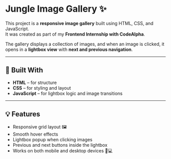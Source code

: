 # Jungle Image Gallery ✨

This project is a **responsive image gallery** built using HTML, CSS, and JavaScript.  
It was created as part of my **Frontend Internship with CodeAlpha**.

The gallery displays a collection of images, and when an image is clicked, it opens in a **lightbox view** with **next and previous navigation**.

---

## 🔧 Built With

- **HTML** – for structure  
- **CSS** – for styling and layout  
- **JavaScript** – for lightbox logic and image transitions  

---

## 💡 Features

- Responsive grid layout 🖼️  
- Smooth hover effects  
- Lightbox popup when clicking images  
- Previous and next buttons inside the lightbox  
- Works on both mobile and desktop devices 📱💻




